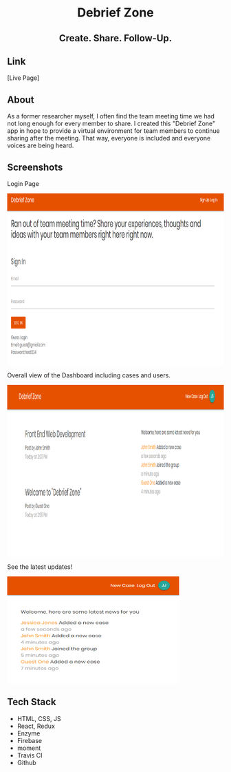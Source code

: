 <h1 align=center>Debrief Zone</h1>

<h2 align="center"> Create. Share. Follow-Up.
</h2>

## Link
[Live Page]

## About

As a former researcher myself, I often find the team meeting time we had not long enough for every member to share. I created this "Debrief Zone" app in hope to provide a virtual environment for team members to continue sharing after the meeting. That way, everyone is included and everyone voices are being heard. 

## Screenshots
<p>
    Login Page
</p>
<img align="center" src="https://github.com/dngiang/debriefzone/blob/master/public/img/DZ_LogIn.png" alt="Log In"  height=400 width=800>

<p>
    Overall view of the Dashboard including cases and users.
</p>
<img align="center" src="https://github.com/dngiang/debriefzone/blob/master/public/img/DZ_Dashboard.png" alt="Dashboard"  height=400 width=800>

<p>
    See the latest updates!
</p>
<img align="center" src="https://github.com/dngiang/debriefzone/blob/master/public/img/DZ_Notifications.png" alt="Notification" height=250 width=400>
   
## Tech Stack

<ul>
  <li>HTML, CSS, JS</li>
  <li>React, Redux</li>
  <li>Enzyme</li>
  <li>Firebase</li>
  <li>moment</li>
  <li>Travis CI</li>
  <li>Github</li>
</ul>
